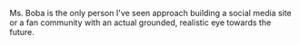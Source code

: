 ---
---

Ms. Boba is the only person I've seen approach building a social media site or a fan community with an actual grounded, realistic eye towards the future.
